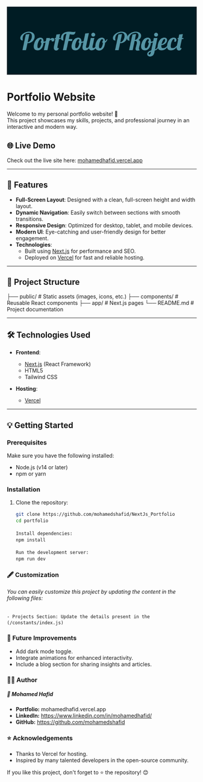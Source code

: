 ![Mohamed Hafid](https://github.com/mohamedshafid/NextJs_Portfolio/blob/main/github_readme/Banner.png)
# Portfolio Website

Welcome to my personal portfolio website! 🎉  
This project showcases my skills, projects, and professional journey in an interactive and modern way.  

## 🌐 Live Demo  
Check out the live site here: [mohamedhafid.vercel.app](https://mohamedhafid.vercel.app/)

---

## 🚀 Features  
- **Full-Screen Layout**: Designed with a clean, full-screen height and width layout.  
- **Dynamic Navigation**: Easily switch between sections with smooth transitions.  
- **Responsive Design**: Optimized for desktop, tablet, and mobile devices.  
- **Modern UI**: Eye-catching and user-friendly design for better engagement.  
- **Technologies**:  
  - Built using [Next.js](https://nextjs.org/) for performance and SEO.  
  - Deployed on [Vercel](https://vercel.com/) for fast and reliable hosting.

---

## 📂 Project Structure  
├── public/ # Static assets (images, icons, etc.) 
├── components/ # Reusable React components 
├── app/ # Next.js pages 
└── README.md # Project documentation

---

## 🛠️ Technologies Used  
- **Frontend**:  
  - [Next.js](https://nextjs.org/) (React Framework)  
  - HTML5  
  - Tailwind CSS  

- **Hosting**:  
  - [Vercel](https://vercel.com/)  

---

## 💡 Getting Started  

### Prerequisites  
Make sure you have the following installed:  
- Node.js (v14 or later)  
- npm or yarn  

### Installation  
1. Clone the repository:  
   ```bash
   git clone https://github.com/mohamedshafid/NextJs_Portfolio
   cd portfolio
   
   Install dependencies:
   npm install
   
   Run the development server:
   npm run dev
### 🖋️ Customization
###### You can easily customize this project by updating the content in the following files:
    - Projects Section: Update the details present in the (/constants/index.js)

### 🎯 Future Improvements
- Add dark mode toggle.
- Integrate animations for enhanced interactivity.
- Include a blog section for sharing insights and articles.

### 🧑‍💻 Author
##### 👤 Mohamed Hafid

- **Portfolio:** mohamedhafid.vercel.app
- **LinkedIn:** https://www.linkedin.com/in/mohamedhafid/
- **GitHub:** https://github.com/mohamedshafid

### ⭐ Acknowledgements
- Thanks to Vercel for hosting.
- Inspired by many talented developers in the open-source community.

If you like this project, don't forget to ⭐ the repository! 😊
    

